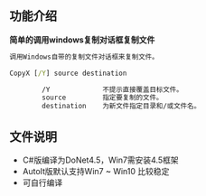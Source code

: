 ## 功能介绍

**简单的调用windows复制对话框复制文件**

```bat
调用Windows自带的复制文件对话框来复制文件。

CopyX [/Y] source destination

        /Y             不提示直接覆盖目标文件。
        source         指定要复制的文件。
        destination    为新文件指定目录和/或文件名。
```



## 文件说明

- C#版编译为DoNet4.5，Win7需安装4.5框架
- AutoIt版默认支持Win7 ~ Win10 比较稳定
- 可自行编译